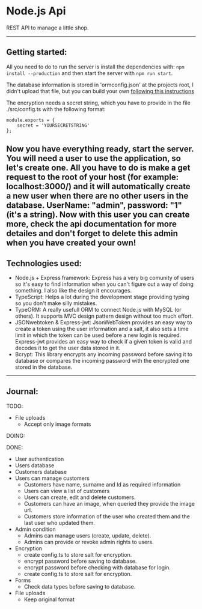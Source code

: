 # Node.js Api

REST API to manage a little shop.

---

## Getting started:

All you need to do to run the server is install the dependencies with: `npm install --production` and then start the server with `npm run start`.

The database information is stored in 'ormconfig.json' at the projects root, I didn't upload that file, but you can build your own [following this instructions](http://typeorm.io/#/using-ormconfig/)

The encryption needs a secret string, which you have to provide in the file ./src/config.ts with the following format:
```
module.exports = {
    secret = 'YOURSECRETSTRING'
};
```
Now you have everything ready, start the server. You will need a user to use the application, so let's create one. All you have to do is make a get request to the root of your host (for example: localhost:3000/) and it will automatically create a new user when there are no other users in the database. UserName: "admin", password: "1" (it's a string). Now with this user you can create more, check the api documentation for more detailes and don't forget to delete this admin when you have created your own!
---

## Technologies used:

* Node.js + Express framework:
    Express has a very big comunity of users so it's easy to find information when you can't figure out a way of doing something. I also like the design it encourages.
* TypeScript:
    Helps a lot during the development stage providing typing so you don't make silly mistakes.
* TypeORM:
    A really usefull ORM to connect Node.js with MySQL (or others). It supports MVC design pattern design without too much effort.
* JSONwebtoken & Express-jwt:
    JsonWebToken provides an easy way to create a token using the user information and a salt, it also sets a time limit in which the token can be used before a new login is required. Express-jwt provides an easy way to check if a given token is valid and decodes it to get the user data stored in it.
* Bcrypt:
    This library encrypts any incoming password before saving it to database or compares the incoming password with the encrypted one stored in the database.

---

## Journal:

TODO:

* File uploads
    * Accept only image formats

DOING:

DONE:

* User authentication
* Users database
* Customers database
* Users can manage customers
    * Customers have name, surname and Id as required information
    * Users can view a list of customers
    * Users can create, edit and delete customers.
    * Customers can have an image, when queried they provide the image url.
    * Customers store information of the user who created them and the last user who updated them.
* Admin condition
    * Admins can manage users (create, update, delete).
    * Admins can provide or revoke admin rights to users.
* Encryption
    * create config.ts to store salt for encryption.
    * encrypt password before saving to database.
    * encrypt password before checking with database for login.
    * create config.ts to store salt for encryption.
* Forms
    * Check data types before saving to database.
* File uploads
    * Keep original format
